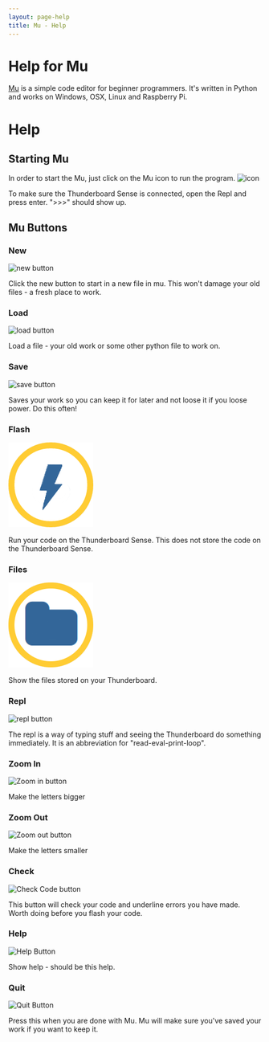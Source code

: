 ```yaml
---
layout: page-help
title: Mu - Help
---
```

<div id="mu-help-header-inject"></div>
<div class="jumbotron">
    <h1>Help for Mu</h1>
    <p class="lead"><a href="/">Mu</a> is a simple code editor for beginner
    programmers. It's written in Python and works on Windows, OSX, Linux and Raspberry Pi.</p>
</div>

# Help

## Starting Mu

In order to start the Mu, just click on the Mu icon to run the program. 
![icon](icon/load.png)

To make sure the Thunderboard Sense is connected, open the Repl and press enter. ">>>" should show up. 

## Mu Buttons

### New
![new button](images/new.png)

Click the new button to start in a new file in mu. This won't damage your old files - a fresh place to work.

### Load
![load button](images/load.png)

Load a file - your old work or some other python file to work on.

### Save
![save button](images/save.png)

Saves your work so you can keep it for later and not loose it if you loose power. Do this often!

### Flash
![flash button](images/run.png)

Run your code on the Thunderboard Sense. This does not store the code on the Thunderboard Sense. 

### Files
![files button](images/files.png)

Show the files stored on your Thunderboard.

### Repl
![repl button](images/repl.png)

The repl is a way of typing stuff and seeing the Thunderboard do something immediately. It is an abbreviation for "read-eval-print-loop".

### Zoom In
![Zoom in button](images/zoom-in.png)

Make the letters bigger

### Zoom Out

![Zoom out button](images/zoom-out.png)

Make the letters smaller

### Check
![Check Code button](images/check.png)

This button will check your code and underline errors you have made. Worth doing before you flash your code.

### Help
![Help Button](images/help.png)

Show help - should be this help.

### Quit
![Quit Button](images/quit.png)

Press this when you are done with Mu. Mu will make sure you've saved your work if you want to keep it.
